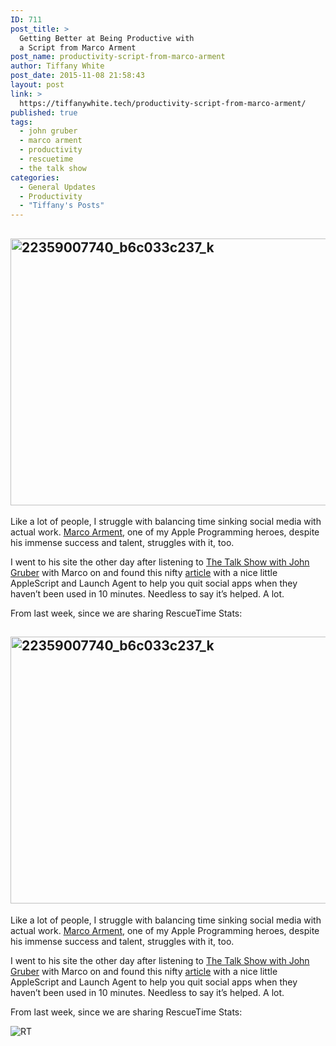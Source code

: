 ```yaml
---
ID: 711
post_title: >
  Getting Better at Being Productive with
  a Script from Marco Arment
post_name: productivity-script-from-marco-arment
author: Tiffany White
post_date: 2015-11-08 21:58:43
layout: post
link: >
  https://tiffanywhite.tech/productivity-script-from-marco-arment/
published: true
tags:
  - john gruber
  - marco arment
  - productivity
  - rescuetime
  - the talk show
categories:
  - General Updates
  - Productivity
  - "Tiffany's Posts"
---
```



<h2><a href="http://helloburgh.me/wp-content/uploads/2015/11/22359007740_b6c033c237_k.jpg"><img class="aligncenter size-large wp-image-713" src="http://helloburgh.me/wp-content/uploads/2015/11/22359007740_b6c033c237_k-1024x683.jpg" alt="22359007740_b6c033c237_k" width="640" height="427" /></a></h2>
Like a lot of people, I struggle with balancing time sinking social media with actual work. <a href="https://twitter.com/marcoarment?ref_src=twsrc%5Egoogle%7Ctwcamp%5Eserp%7Ctwgr%5Eauthor">Marco Arment</a>, one of my Apple Programming heroes, despite his immense success and talent, struggles with it, too.

I went to his site the other day after listening to <a href="https://daringfireball.net/thetalkshow/">The Talk Show with John Gruber</a> with Marco on and found this nifty <a href="http://www.marco.org/2015/10/30/automatic-social-discipline">article</a> with a nice little AppleScript and Launch Agent to help you quit social apps when they haven’t been used in 10 minutes. Needless to say it’s helped. A lot.

From last week, since we are sharing RescueTime Stats:




<h2><a href="http://helloburgh.me/wp-content/uploads/2015/11/22359007740_b6c033c237_k.jpg"><img class="aligncenter size-large wp-image-713" src="http://helloburgh.me/wp-content/uploads/2015/11/22359007740_b6c033c237_k-1024x683.jpg" alt="22359007740_b6c033c237_k" width="640" height="427" /></a></h2>
Like a lot of people, I struggle with balancing time sinking social media with actual work. <a href="https://twitter.com/marcoarment?ref_src=twsrc%5Egoogle%7Ctwcamp%5Eserp%7Ctwgr%5Eauthor">Marco Arment</a>, one of my Apple Programming heroes, despite his immense success and talent, struggles with it, too.

I went to his site the other day after listening to <a href="https://daringfireball.net/thetalkshow/">The Talk Show with John Gruber</a> with Marco on and found this nifty <a href="http://www.marco.org/2015/10/30/automatic-social-discipline">article</a> with a nice little AppleScript and Launch Agent to help you quit social apps when they haven’t been used in 10 minutes. Needless to say it’s helped. A lot.

From last week, since we are sharing RescueTime Stats:





<img src="http://helloburgh.me/wp-content/uploads/2015/11/wpid-Screenshot.jpg" alt="RT" />